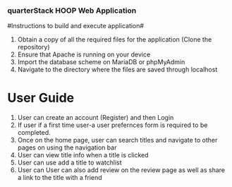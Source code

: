 ### quarterStack HOOP Web Application ###

#Instructions to build and execute application#

1. Obtain a copy of all the required files for the application (Clone the repository)
2. Ensure that Apache is running on your device
3. Import the database scheme on MariaDB or phpMyAdmin
4. Navigate to the directory where the files are saved through localhost


# User Guide
1. User can create an account (Register) and then Login
2. If user if a first time user-a user prefernces form is required to be completed.
3. Once on the home page, user can search titles and navigate to other pages on using the navigation bar
4. User can view title info when a title is clicked
5. User can use add a title to watchlist
6. User can User can also add review on the review page as well as share a link to the title with a friend
